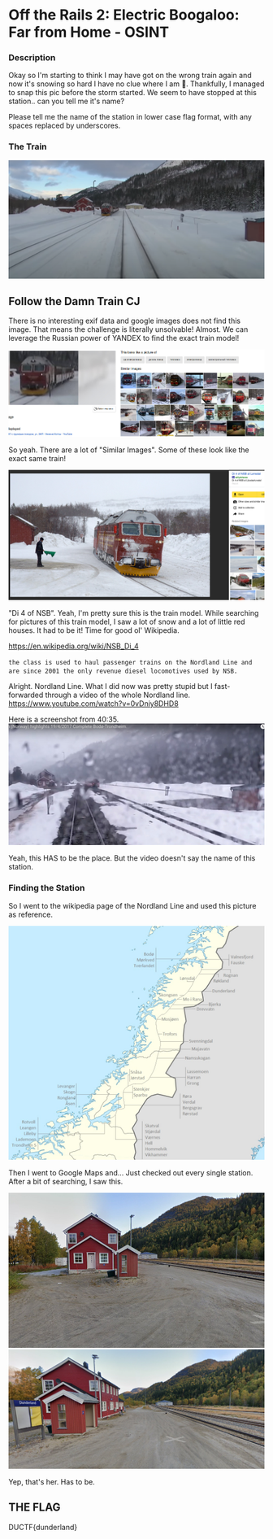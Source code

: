# Off the Rails 2: Electric Boogaloo: Far from Home - OSINT
### Description
Okay so I'm starting to think I may have got on the wrong train again and now it's snowing so hard I have no clue where I am 😬. Thankfully, I managed to snap this pic before the storm started. We seem to have stopped at this station.. can you tell me it's name?

Please tell me the name of the station in lower case flag format, with any spaces replaced by underscores.

### The Train
![](/assets/downunder20_offtherails2/no_pain_no_train.png)
## Follow the Damn Train CJ
There is no interesting exif data and google images does not find this image. That means the challenge is literally unsolvable! Almost.
We can leverage the Russian power of YANDEX to find the exact train model!

![](/assets/downunder20_offtherails2/thisistheway.jpg)

So yeah. There are a lot of "Similar Images". Some of these look like the exact same train!

![](/assets/downunder20_offtherails2/iliketrains.jpg)

"Di 4 of NSB". Yeah, I'm pretty sure this is the train model. While searching for pictures of this train model, I saw a lot of snow and a lot of little red houses. It had to be it! Time for good ol' Wikipedia.

https://en.wikipedia.org/wiki/NSB_Di_4

`the class is used to haul passenger trains on the Nordland Line and are since 2001 the only revenue diesel locomotives used by NSB.`

Alright. Nordland Line. What I did now was pretty stupid but I fast-forwarded through a video of the whole Nordland line.
https://www.youtube.com/watch?v=0vDniy8DHD8

Here is a screenshot from 40:35.
![](/assets/downunder20_offtherails2/isthatyou.jpg)


Yeah, this HAS to be the place. But the video doesn't say the name of this station. 

### Finding the Station
So I went to the wikipedia page of the Nordland Line and used this picture as reference.

<img src="/assets/downunder20_offtherails2/Nordlandsbanen_linjekart.jpg" alt="alt text" width="600">

Then I went to Google Maps and... Just checked out every single station.  After a bit of searching, I saw this.

![](/assets/downunder20_offtherails2/dunderland1.jpg)
![](/assets/downunder20_offtherails2/dunderland2.jpg)

Yep, that's her. Has to be.

## THE FLAG
DUCTF{dunderland}
